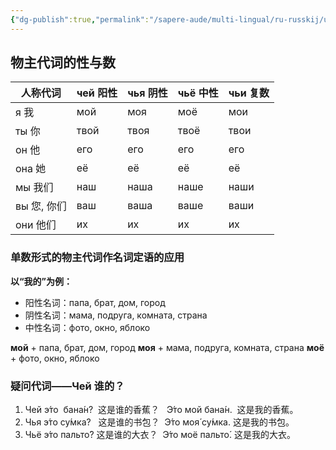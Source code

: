 ```yaml
---
{"dg-publish":true,"permalink":"/sapere-aude/multi-lingual/ru-russkij/urok-05/","dgPassFrontmatter":true}
---
```



## 物主代词的性与数

| 人称代词     | чей 阳性 | чья 阴性 | чьё 中性 | чьи 复数 |
| -------- | ------ | ------ | ------ | ------ |
| я 我      | мой    | моя    | моё    | мои    |
| ты 你     | твой   | твоя   | твоё   | твои   |
| он 他     | его    | его    | его    | его    |
| она 她    | её     | её     | её     | её     |
| мы 我们    | наш    | наша   | наше   | наши   |
| вы 您, 你们 | ваш    | ваша   | ваше   | ваши   |
| они 他们   | их     | их     | их     | их     |

### 单数形式的物主代词作名词定语的应用

**以“我的”为例：**

- 阳性名词：папа, брат, дом, город
- 阴性名词：мама, подруга, комната, страна
- 中性名词：фото, окно, яблоко

**мой** + папа, брат, дом, город
**моя** + мама, подруга, комната, страна
**моё** + фото, окно, яблоко

### 疑问代词——Чей 谁的？

1. Чей э́то  бана́н?  这是谁的香蕉？   Э́то мой бана́н.  这是我的香蕉。
2. Чья э́то су́мка?   这是谁的书包？  Э́то моя́ су́мка. 这是我的书包。
3. Чьё э́то пальто́? 这是谁的大衣？  Э́то моё пальто́. 这是我的大衣。

